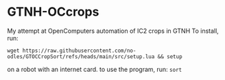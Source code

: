 # GTNH-OCcrops
My attempt at OpenComputers automation of IC2 crops in GTNH
To install, run:

```wget https://raw.githubusercontent.com/no-odles/GTOCCropSort/refs/heads/main/src/setup.lua && setup```

on a robot with an internet card. to use the program, run:
```sort```
